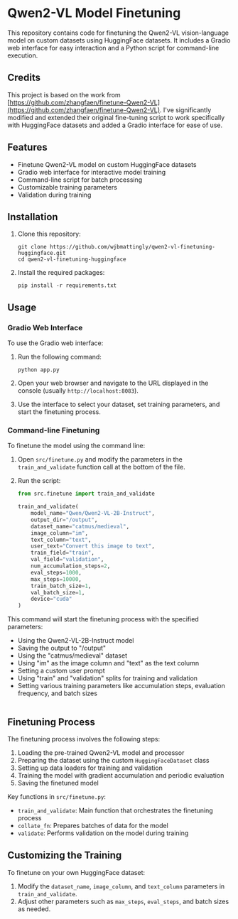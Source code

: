 # Qwen2-VL Model Finetuning

This repository contains code for finetuning the Qwen2-VL vision-language model on custom datasets using HuggingFace datasets. It includes a Gradio web interface for easy interaction and a Python script for command-line execution.

## Credits

This project is based on the work from [https://github.com/zhangfaen/finetune-Qwen2-VL](https://github.com/zhangfaen/finetune-Qwen2-VL). I've significantly modified and extended their original fine-tuning script to work specifically with HuggingFace datasets and added a Gradio interface for ease of use.

## Features

- Finetune Qwen2-VL model on custom HuggingFace datasets
- Gradio web interface for interactive model training
- Command-line script for batch processing
- Customizable training parameters
- Validation during training

## Installation

1. Clone this repository:
   ```
   git clone https://github.com/wjbmattingly/qwen2-vl-finetuning-huggingface.git
   cd qwen2-vl-finetuning-huggingface
   ```

2. Install the required packages:
   ```
   pip install -r requirements.txt
   ```

## Usage

### Gradio Web Interface

To use the Gradio web interface:

1. Run the following command:
   ```
   python app.py
   ```

2. Open your web browser and navigate to the URL displayed in the console (usually `http://localhost:8083`).

3. Use the interface to select your dataset, set training parameters, and start the finetuning process.

### Command-line Finetuning

To finetune the model using the command line:

1. Open `src/finetune.py` and modify the parameters in the `train_and_validate` function call at the bottom of the file.

2. Run the script:
   ```python
   from src.finetune import train_and_validate

   train_and_validate(
       model_name="Qwen/Qwen2-VL-2B-Instruct",
       output_dir="/output",
       dataset_name="catmus/medieval",
       image_column="im",
       text_column="text",
       user_text="Convert this image to text",
       train_field="train",
       val_field="validation",
       num_accumulation_steps=2,
       eval_steps=1000,
       max_steps=10000,
       train_batch_size=1,
       val_batch_size=1,
       device="cuda"
   )
   ```

This command will start the finetuning process with the specified parameters:

- Using the Qwen2-VL-2B-Instruct model
- Saving the output to "/output"
- Using the "catmus/medieval" dataset
- Using "im" as the image column and "text" as the text column
- Setting a custom user prompt
- Using "train" and "validation" splits for training and validation
- Setting various training parameters like accumulation steps, evaluation frequency, and batch sizes
   ```

## Finetuning Process

The finetuning process involves the following steps:

1. Loading the pre-trained Qwen2-VL model and processor
2. Preparing the dataset using the custom `HuggingFaceDataset` class
3. Setting up data loaders for training and validation
4. Training the model with gradient accumulation and periodic evaluation
5. Saving the finetuned model

Key functions in `src/finetune.py`:

- `train_and_validate`: Main function that orchestrates the finetuning process
- `collate_fn`: Prepares batches of data for the model
- `validate`: Performs validation on the model during training

## Customizing the Training

To finetune on your own HuggingFace dataset:

1. Modify the `dataset_name`, `image_column`, and `text_column` parameters in `train_and_validate`.
2. Adjust other parameters such as `max_steps`, `eval_steps`, and batch sizes as needed.